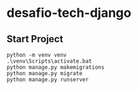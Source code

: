 # desafio-tech-django

## Start Project
```
python -m venv venv
.\venv\Scripts\activate.bat
python manage.py makemigrations
python manage.py migrate
python manage.py runserver
```